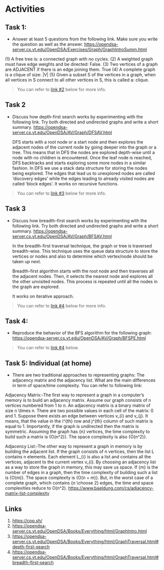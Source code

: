 # Activities

## Task 1:

- Answer at least 5 questions from the following link. Make sure you write the question as well as the answer.
  https://opendsa-server.cs.vt.edu/OpenDSA/Exercises/Graph/GraphIntroSumm.html

(1) A free tree is: a connected graph with no cycles.
(2) A weighted graph must have edge weights and be directed: False.
(3) Two vertices of a graph are ADJACENT if there is an edge joining them. True
(4) A complete graph is a clique of size: |V|
(5) Given a subset S of the vertices in a graph, when all vertices in S connect to all other vertices in S, this is called a: clique.

> You can refer to [link #2](#links) below for more info.

## Task 2

- Discuss how depth-first search works by experimenting with the following link. Try both directed and undirected graphs and write a short summary.
  https://opendsa-server.cs.vt.edu/OpenDSA/AV/Graph/DFSAV.html

  DFS starts with a root node or a start node and then explores the adjacent nodes of the current node by going deeper into the graph or a tree. This means that in DFS the nodes are explored depth-wise until a node with no children is encountered.
  Once the leaf node is reached, DFS backtracks and starts exploring some more nodes in a similar fashion.
  In DFS we use a stack data structure for storing the nodes being explored. The edges that lead us to unexplored nodes are called ‘discovery edges’ while the edges leading to already visited nodes are called ‘block edges’.
  It works on recursive functions. 
  

> You can refer to [link #3](#links) below for more info.

## Task 3

- Discuss how breadth-first search works by experimenting with the following link. Try both directed and undirected graphs and write a short summary.
  https://opendsa-server.cs.vt.edu/OpenDSA/AV/Graph/BFSAV.html

  In the breadth-first traversal technique, the graph or tree is traversed breadth-wise. This technique uses the queue data structure to store the vertices or nodes and also to determine which vertex/node should be taken up next.

  Breadth-first algorithm starts with the root node and then traverses all the adjacent nodes. Then, it selects the nearest node and explores all the other unvisited nodes. This process is repeated until all the nodes in the graph are explored.

  It works on iterative approach.

> You can refer to [link #4](#links) below for more info.

## Task 4:

- Reproduce the behavior of the BFS algorithm for the following graph:
  https://opendsa-server.cs.vt.edu/OpenDSA/AV/Graph/BFSPE.html

> You can refer to [link #4](#links) below.

## Task 5: Individual (at home)

- There are two traditional approaches to representing graphs: The adjacency matrix and the adjacency list. What are the main differences in term of space/time complexity. You can refer to following link:

Adjacency Matrix:-The first way to represent a graph in a computer’s memory is to build an adjacency matrix. Assume our graph consists of n vertices numbered from 1 to n.  An adjacency matrix is a binary matrix of size n \times n. There are two possible values in each cell of the matrix: 0 and 1. Suppose there exists an edge between vertices v_{i} and v_{j}. It means, that the value in the i^{th} row and j^{th} column of such matrix is equal to 1. Importantly, if the graph is undirected then the matrix is symmetric.
Assuming the graph has {n} vertices, the time complexity to build such a matrix is {O(n^2)}. The space complexity is also {O(n^2)}.

Adjacency List:-The other way to represent a graph in memory is by building the adjacent list. If the graph consists of n vertices, then the list L contains n elements. Each element L_{i} is also a list and contains all the vertices, adjacent to the current vertex v_{i}. By choosing an adjacency list as a way to store the graph in memory, this may save us space.
If {m} is the number of edges in a graph, then the time complexity of building such a list is {O(m)}. The space complexity is {O(n + m)}. But, in the worst case of a complete graph, which contains {n \choose 2} edges, the time and space complexities reduce to O(n^2).
  https://www.baeldung.com/cs/adjacency-matrix-list-complexity

## Links

1. https://cpp.sh/
2. https://opendsa-server.cs.vt.edu/OpenDSA/Books/Everything/html/GraphIntro.html
3. https://opendsa-server.cs.vt.edu/OpenDSA/Books/Everything/html/GraphTraversal.html#depth-first-search
4. https://opendsa-server.cs.vt.edu/OpenDSA/Books/Everything/html/GraphTraversal.html#breadth-first-search
